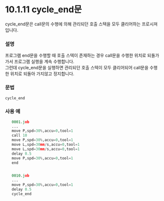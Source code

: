 ﻿# 10.1.11 cycle_end문

cycle_end문은 call문의 수행에 의해 관리되던 호출 스텍을 모두 클리어하는 프로시져입니다.

### 설명

프로그램 end문을 수행할 때 호출 스텍이 존재하는 경우 call문을 수행한 위치로 되돌가 가서 프로그램 실행을 계속 수행합니다. <br>
그런데 cycle_end문을 실행하면 관리되던 호출 스텍이 모두 클리어되어 call문을 수행한 위치로 되돌아 가지않고 정지합니다. <br>

### 문법

```python
cycle_end 
```


### 사용 예

```python
   0001.job
   ...
   move P,spd=30%,accu=0,tool=1
   call 10
   move P,spd=30%,accu=0,tool=1
   move L,spd=30mm/s,accu=0,tool=1
   move L,spd=30mm/s,accu=0,tool=1
   delay 0.5
   move P,spd=30%,accu=0,tool=1
   end


   0010.job
   ...
   move P,spd=30%,accu=0,tool=1
   delay 0.5
   cycle_end


```
